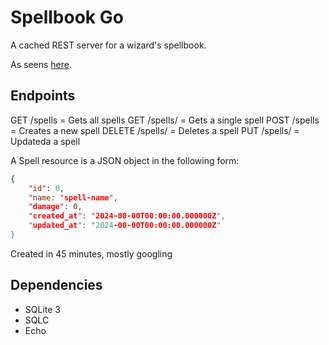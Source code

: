# Spellbook Go

A cached REST server for a wizard's spellbook.

As seens [here](https://www.youtube.com/watch?v=bFf-A27Rc9s&ab_channel=DreamsofCode).

## Endpoints

GET    /spells       =  Gets all spells
GET    /spells/<id>  =  Gets a single spell
POST   /spells       =  Creates a new spell
DELETE /spells/<id>  = Deletes a spell
PUT    /spells/<id>  = Updateda a spell

A Spell resource is a JSON object in the following form:

```json
{
    "id": 0,
    "name: "spell-name",
    "damage": 0,
    "created_at": "2024-00-00T00:00:00.000000Z",
    "updated_at": "2024-00-00T00:00:00.000000Z"
}
```

Created in 45 minutes, mostly googling

## Dependencies
- SQLite 3
- SQLC 
- Echo
